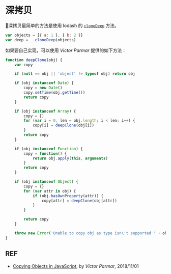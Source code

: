 # 深拷贝

深拷贝最简单的方法是使用 lodash 的 [`cloneDeep`][clonedeep] 方法。

```js
var objects = [{ a: 1 }, { b: 2 }]
var deep = _.cloneDeep(objects)
```

如果要自己实现，可以使用 *Victor Parmar* 提供的如下方法：

```js
function deepClone(obj) {
    var copy

    if (null == obj || 'object' != typeof obj) return obj

    if (obj instanceof Date) {
        copy = new Date()
        copy.setTime(obj.getTime())
        return copy
    }

    if (obj instanceof Array) {
        copy = []
        for (var i = 0, len = obj.length; i < len; i++) {
            copy[i] = deepClone(obj[i])
        }
        return copy
    }

    if (obj instanceof Function) {
        copy = function() {
            return obj.apply(this, arguments)
        }
        return copy
    }

    if (obj instanceof Object) {
        copy = {}
        for (var attr in obj) {
            if (obj.hasOwnProperty(attr)) {
                copy[attr] = deepClone(obj[attr])
            }
        }

        return copy
    }

    throw new Error('Unable to copy obj as type isn\'t supported ' + obj.constructor.name)
}
```

## REF

- [Copying Objects in JavaScript](https://smalldata.tech/blog/2018/11/01/copying-objects-in-javascript), by *Victor Parmar*, 2018/11/01

[clonedeep]: https://lodash.com/docs/4.17.10#cloneDeep